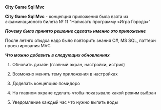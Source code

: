 **City Game Sql Mvc**

**City Game Sql Mvc** - концепция приложения была взята из экзаминационого билета № 11 "Написать программу «Игра Города»"

***Почему было принято решение сделать именно это приложение***

После летнго отыдха надо было повторить знания C#, MS SQL, паттерн проектирования MVC


***Что можно добавить в следующих обновлениях***

1. Обновить дизайн (главный экран, настройки, истрия)

2. Возможно менять тему приложения в настройках 

3. Доделать концепцию помидоро

4. На главном экране сделать чтобы показывало какой режим выбран

5. Уведомление каждый час что нужно выпить воды

